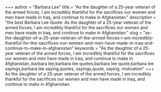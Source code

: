 +++
author = "Barbara Lee"
title = "As the daughter of a 25-year veteran of the armed forces, I am incredibly thankful for the sacrifices our women and men have made in Iraq, and continue to make in Afghanistan."
description = "the best Barbara Lee Quote: As the daughter of a 25-year veteran of the armed forces, I am incredibly thankful for the sacrifices our women and men have made in Iraq, and continue to make in Afghanistan."
slug = "as-the-daughter-of-a-25-year-veteran-of-the-armed-forces-i-am-incredibly-thankful-for-the-sacrifices-our-women-and-men-have-made-in-iraq-and-continue-to-make-in-afghanistan"
keywords = "As the daughter of a 25-year veteran of the armed forces, I am incredibly thankful for the sacrifices our women and men have made in Iraq, and continue to make in Afghanistan.,barbara lee,barbara lee quotes,barbara lee quote,barbara lee sayings,barbara lee saying,quotes, sayings,quote, saying, motivation"
+++
As the daughter of a 25-year veteran of the armed forces, I am incredibly thankful for the sacrifices our women and men have made in Iraq, and continue to make in Afghanistan.
